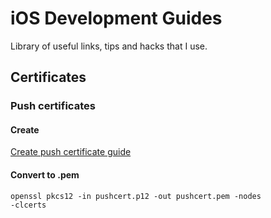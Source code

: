 # iOS Development Guides
Library of useful links, tips and hacks that I use. 

## Certificates

### Push certificates

#### Create
[Create push certificate guide](https://medium.com/@ankushaggarwal/generate-apns-certificate-for-ios-push-notifications-85e4a917d522)

#### Convert to .pem
<code>openssl pkcs12 -in pushcert.p12 -out pushcert.pem -nodes -clcerts<code/>
